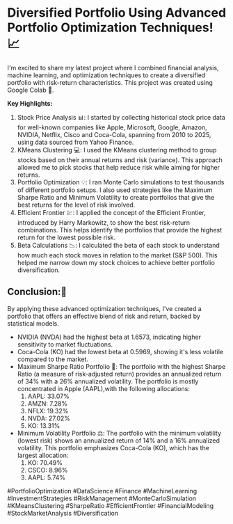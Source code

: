 # Diversified Portfolio Using Advanced Portfolio Optimization Techniques! 📈

I'm excited to share my latest project where I combined financial analysis, machine learning, and optimization techniques to create a diversified portfolio with risk-return characteristics. This project was created using Google Colab 🔨.

**Key Highlights:**
1. Stock Price Analysis 📊: I started by collecting historical stock price data for well-known companies like Apple, Microsoft, Google, Amazon, NVIDIA, Netflix, Cisco and Coca-Cola, spanning from 2010 to 2025, using data sourced from Yahoo Finance.
2. KMeans Clustering 💻: I used the KMeans clustering method to group stocks based on their annual returns and risk (variance). This approach allowed me to pick stocks that help reduce risk while aiming for higher returns.
3. Portfolio Optimization 💡: I ran Monte Carlo simulations to test thousands of different portfolio setups. I also used strategies like the Maximum Sharpe Ratio and Minimum Volatility to create portfolios that give the best returns for the level of risk involved.
4. Efficient Frontier 💹: I applied the concept of the Efficient Frontier, introduced by Harry Markowitz, to show the best risk-return combinations. This helps identify the portfolios that provide the highest return for the lowest possible risk.
5. Beta Calculations 📉: I calculated the beta of each stock to understand how much each stock moves in relation to the market (S&P 500). This helped me narrow down my stock choices to achieve better portfolio diversification.
   
## Conclusion:🧐
By applying these advanced optimization techniques, I've created a portfolio that offers an effective blend of risk and return, backed by statistical models.
- NVIDIA (NVDA) had the highest beta at 1.6573, indicating higher sensitivity to market fluctuations.
- Coca-Cola (KO) had the lowest beta at 0.5969, showing it's less volatile compared to the market.
- Maximum Sharpe Ratio Portfolio 💼: The portfolio with the highest Sharpe Ratio (a measure of risk-adjusted return) provides an annualized return of 34% with a 26% annualized volatility. The portfolio is mostly concentrated in Apple (AAPL),with the following allocations:
    1. AAPL: 33.07%
    2. AMZN: 7.28%
    3. NFLX: 19.32%
    4. NVDA: 27.02%
    5. KO: 13.31%
- Minimum Volatility Portfolio ⚖️: The portfolio with the minimum volatility (lowest risk) shows an annualized return of 14% and a 16% annualized volatility. This portfolio emphasizes Coca-Cola (KO), which has the largest allocation:
    1. KO: 70.49%
    2. CSCO: 8.96%
    3. AAPL: 5.74%

#PortfolioOptimization #DataScience #Finance #MachineLearning #InvestmentStrategies #RiskManagement #MonteCarloSimulation #KMeansClustering #SharpeRatio #EfficientFrontier #FinancialModeling #StockMarketAnalysis #Diversification